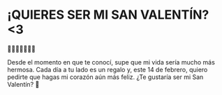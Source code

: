 
# ¡QUIERES SER MI SAN VALENTÍN? <3

🌸🌹🌷🌸🌹🌷🌸

Desde el momento en que te conocí, supe que mi vida sería mucho más hermosa. Cada día a tu lado es un regalo y, este 14 de febrero, quiero pedirte que hagas mi corazón aún más feliz. ¿Te gustaría ser mi San Valentín? 💖
